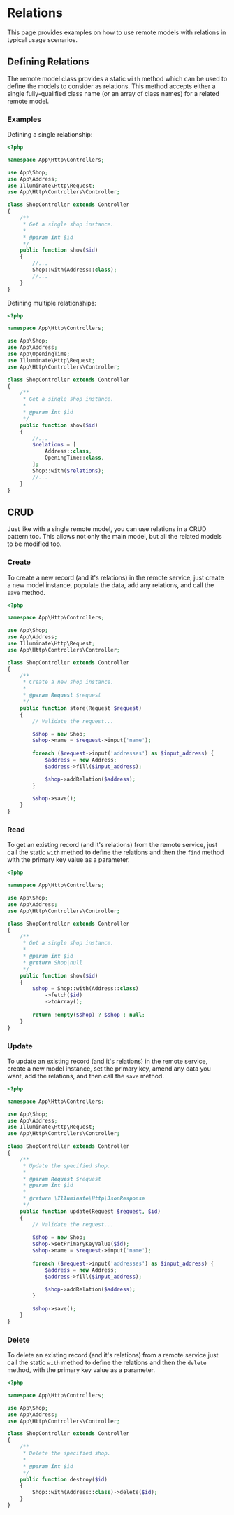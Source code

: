 # Relations
This page provides examples on how to use remote models with relations in typical usage scenarios.

## Defining Relations
The remote model class provides a static `with` method which can be used to define the models to consider as relations.
This method accepts either a single fully-qualified class name (or an array of class names) for a related remote model.

### Examples
Defining a single relationship:
```php
<?php

namespace App\Http\Controllers;

use App\Shop;
use App\Address;
use Illuminate\Http\Request;
use App\Http\Controllers\Controller;

class ShopController extends Controller
{
    /**
     * Get a single shop instance.
     *
     * @param int $id
     */
    public function show($id)
    {
        //...
        Shop::with(Address::class);
        //...
    }
}
```

Defining multiple relationships:
```php
<?php

namespace App\Http\Controllers;

use App\Shop;
use App\Address;
use App\OpeningTime;
use Illuminate\Http\Request;
use App\Http\Controllers\Controller;

class ShopController extends Controller
{
    /**
     * Get a single shop instance.
     *
     * @param int $id
     */
    public function show($id)
    {
        //...
        $relations = [
            Address::class,
            OpeningTime::class,
        ];
        Shop::with($relations);
        //...
    }
}
```

## CRUD
Just like with a single remote model, you can use relations in a CRUD pattern too. This allows not only the main model,
but all the related models to be modified too.

### Create
To create a new record (and it's relations) in the remote service, just create a new model instance, populate the data,
add any relations, and call the `save` method.
```php
<?php

namespace App\Http\Controllers;

use App\Shop;
use App\Address;
use Illuminate\Http\Request;
use App\Http\Controllers\Controller;

class ShopController extends Controller
{
    /**
     * Create a new shop instance.
     *
     * @param Request $request
     */
    public function store(Request $request)
    {
        // Validate the request...

        $shop = new Shop;
        $shop->name = $request->input('name');
        
        foreach ($request->input('addresses') as $input_address) {
            $address = new Address;
            $address->fill($input_address);

            $shop->addRelation($address);
        }
        
        $shop->save();
    }
}
```

### Read
To get an existing record (and it's relations) from the remote service, just call the static `with` method to define the
relations and then the `find` method with the primary key value as a parameter.
```php
<?php

namespace App\Http\Controllers;

use App\Shop;
use App\Address;
use App\Http\Controllers\Controller;

class ShopController extends Controller
{
    /**
     * Get a single shop instance.
     *
     * @param int $id
     * @return Shop|null
     */
    public function show($id)
    {
        $shop = Shop::with(Address::class)
            ->fetch($id)
            ->toArray();
        
        return !empty($shop) ? $shop : null;
    }
}
```

### Update
To update an existing record (and it's relations) in the remote service, create a new model instance, set the primary
key, amend any data you want, add the relations, and then call the `save` method.
```php
<?php

namespace App\Http\Controllers;

use App\Shop;
use App\Address;
use Illuminate\Http\Request;
use App\Http\Controllers\Controller;

class ShopController extends Controller
{
    /**
     * Update the specified shop.
     *
     * @param Request $request
     * @param int $id
     *
     * @return \Illuminate\Http\JsonResponse
     */
    public function update(Request $request, $id)
    {
        // Validate the request...
        
        $shop = new Shop;
        $shop->setPrimaryKeyValue($id);
        $shop->name = $request->input('name');
        
        foreach ($request->input('addresses') as $input_address) {
            $address = new Address;
            $address->fill($input_address);

            $shop->addRelation($address);
        }
        
        $shop->save();
    }
}
```

### Delete
To delete an existing record (and it's relations) from a remote service just call the static `with` method to define the
relations and then the `delete` method, with the primary key value as a parameter.

```php
<?php

namespace App\Http\Controllers;

use App\Shop;
use App\Address;
use App\Http\Controllers\Controller;

class ShopController extends Controller
{
    /**
     * Delete the specified shop.
     *
     * @param int $id
     */
    public function destroy($id)
    {
        Shop::with(Address::class)->delete($id);
    }
}
```
